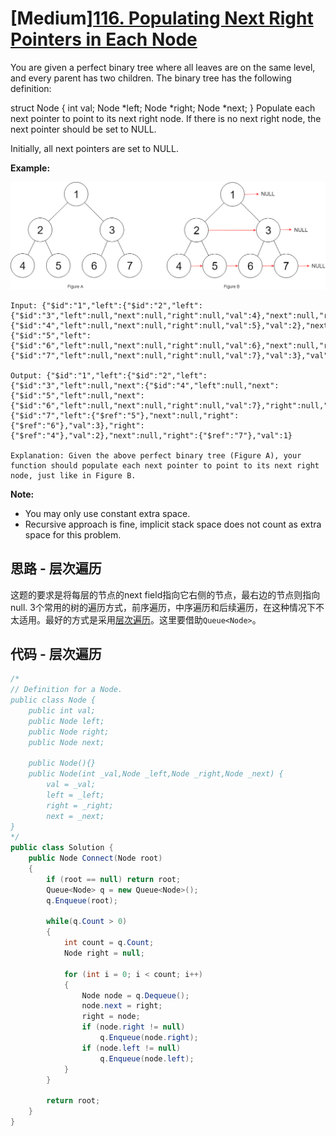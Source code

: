 # [Medium][116. Populating Next Right Pointers in Each Node](https://leetcode.com/problems/populating-next-right-pointers-in-each-node/)

You are given a perfect binary tree where all leaves are on the same level, and every parent has two children. The binary tree has the following definition:

struct Node {
  int val;
  Node *left;
  Node *right;
  Node *next;
}
Populate each next pointer to point to its next right node. If there is no next right node, the next pointer should be set to NULL.

Initially, all next pointers are set to NULL.

**Example:**

![image](image\116_sample.png)

```text
Input: {"$id":"1","left":{"$id":"2","left":{"$id":"3","left":null,"next":null,"right":null,"val":4},"next":null,"right":{"$id":"4","left":null,"next":null,"right":null,"val":5},"val":2},"next":null,"right":{"$id":"5","left":{"$id":"6","left":null,"next":null,"right":null,"val":6},"next":null,"right":{"$id":"7","left":null,"next":null,"right":null,"val":7},"val":3},"val":1}

Output: {"$id":"1","left":{"$id":"2","left":{"$id":"3","left":null,"next":{"$id":"4","left":null,"next":{"$id":"5","left":null,"next":{"$id":"6","left":null,"next":null,"right":null,"val":7},"right":null,"val":6},"right":null,"val":5},"right":null,"val":4},"next":{"$id":"7","left":{"$ref":"5"},"next":null,"right":{"$ref":"6"},"val":3},"right":{"$ref":"4"},"val":2},"next":null,"right":{"$ref":"7"},"val":1}

Explanation: Given the above perfect binary tree (Figure A), your function should populate each next pointer to point to its next right node, just like in Figure B.
```

**Note:**

* You may only use constant extra space.
* Recursive approach is fine, implicit stack space does not count as extra space for this problem.

## 思路 - 层次遍历

这题的要求是将每层的节点的next field指向它右侧的节点，最右边的节点则指向null. 3个常用的树的遍历方式，前序遍历，中序遍历和后续遍历，在这种情况下不太适用。最好的方式是采用[层次遍历](https://zhuanlan.zhihu.com/p/56895993)。这里要借助`Queue<Node>`。

## 代码 - 层次遍历

```csharp
/*
// Definition for a Node.
public class Node {
    public int val;
    public Node left;
    public Node right;
    public Node next;

    public Node(){}
    public Node(int _val,Node _left,Node _right,Node _next) {
        val = _val;
        left = _left;
        right = _right;
        next = _next;
}
*/
public class Solution {
    public Node Connect(Node root)
    {
        if (root == null) return root;
        Queue<Node> q = new Queue<Node>();
        q.Enqueue(root);

        while(q.Count > 0)
        {
            int count = q.Count;
            Node right = null;

            for (int i = 0; i < count; i++)
            {
                Node node = q.Dequeue();
                node.next = right;
                right = node;
                if (node.right != null)
                    q.Enqueue(node.right);
                if (node.left != null)
                    q.Enqueue(node.left);
            }
        }

        return root;
    }
}
```
